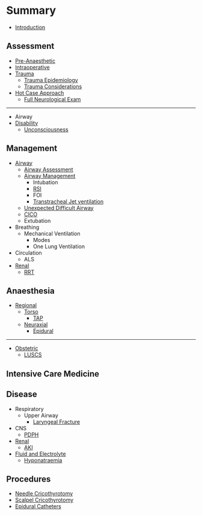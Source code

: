 # Summary

* [Introduction](README.md)

## Assessment

* [Pre-Anaesthetic](/assessment/pre-anaesthetic.md)
* [Intraoperative](/assessment/intraoperative.md)
* [Trauma](/assessment/trauma.md)
	* [Trauma Epidemiology](/assessment/trauma-epi.md)
	* [Trauma Considerations](/assessment/trauma-considerations.md)
* [Hot Case Approach](/assessment/physician-approach.md)
  * [Full Neurological Exam](/assessment/neurological-exam.md)

---

* Airway
* [Disability](/assessment/neuro/unconscious.md#id)
	* [Unconsciousness](/assessment/neuro/unconscious.md)

## Management

* [Airway](/management/airway/airway-assessment.md#id)
	* [Airway Assessment](/management/airway/airway-assessment.md)
	* [Airway Management](/management/airway/airway-management.md)
  		* Intubation
  		* [RSI](/management/airway/rsi.md)
  		* FOI
    	* [Transtracheal Jet ventilation](/management/airway/jet-ventilation.md)
    * [Unexpected Difficult Airway](/management/airway/difficult-airway.md)
    * [CICO](/management/airway/cico.md)
  	* Extubation
* Breathing
	* Mechanical Ventilation
    	* Modes
    	* One Lung Ventilation
* Circulation
	* ALS
* [Renal](/management/renal/rrt.md#id)
	* [RRT](/management/renal/rrt.md)

## Anaesthesia
* [Regional](/anaesthesia/regional/tap.md#id)
	* [Torso](/anaesthesia/regional/tap.md#id)
		* [TAP](/anaesthesia/regional/tap.md)
	* [Neuraxial](/anaesthesia/regional/epidural.md#id)
		* [Epidural](/anaesthesia/regional/epidural.md)

---

* [Obstetric](/anaesthesia/obs/luscs.md#id)
	* [LUSCS](/anaesthesia/obs/luscs.md)


## Intensive Care Medicine

## Disease
* Respiratory
	* Upper Airway
		* [Laryngeal Fracture](/disease/respiratory/upper-airway/laryngeal-fracture.md)
* CNS
	* [PDPH](/disease/cns/pdph.md)
* [Renal](/disease/renal/aki.md#id)
	* [AKI](/disease/renal/aki.md)
* [Fluid and Electrolyte](/disease/fluid/hypona.md#id)
	* [Hyponatraemia](/disease/fluid/hypona.md)


## Procedures
* [Needle Cricothyrotomy](procedures/needle-cricothyrotomy.md)
* [Scalpel Cricothyrotomy](procedures/scalpel-cricothyrotomy.md)
* [Epidural Catheters](procedures/epidural_insertion.md)

